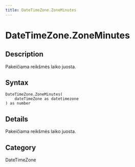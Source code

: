 ```yaml
---
title: DateTimeZone.ZoneMinutes
---
```


# DateTimeZone.ZoneMinutes


## Description

Pakeičiama reikšmės laiko juosta.


## Syntax

```powerquery
DateTimeZone.ZoneMinutes(
    dateTimeZone as datetimezone
) as number
```


## Details

Pakeičiama reikšmės laiko juosta.



## Category
DateTimeZone
